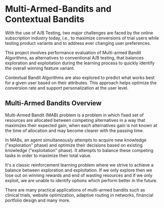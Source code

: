 # Multi-Armed-Bandits and Contextual Bandits

With the use of A/B Testing, two major challenges are faced by the online subscription industry today, i.e., to maximize conversions of trial users while testing product variants and to address ever changing user preferences. 

This project involves performance evaluation of Multi-armed Bandit Algorithms, as alternatives to conventional A/B testing, that balances exploration and exploitation during the learning process to quickly identify the overall winning feature variant. 

Contextual Bandit Algorithms are also explored to predict what works best for a given user based on their attributes. This approach helps optimize the conversion rate and support personalization at the user level. 


## Multi-Armed Bandits Overview
Multi-Armed Bandit (MAB) problem  is a problem in which fixed set of resources are allocated between competing alternatives in a way that maximizes their expected  gain, when each alternatives gain is not known at the time of allocation and may become clearer with the passing time.

In MABs, an agent simultaneously attempts to acquire new knowledge ("exploration" phase) and optimize their decisions based on existing knowledge ("exploitation" phase). It attempts to balance these competing tasks in order to maximize their total value.​

It's a classic reinforcement learning problem where we strive to achieve a balance between exploration and exploitation.  If we only explore then we lose out on winning rewards and end of wasting resources and if we only exploit, we are unable to identify options which perform better in the future.

There are many practical applications of multi-armed bandits such as clinical trials, website optimization, adaptive routing in networks, financial portfolio design and many more.
